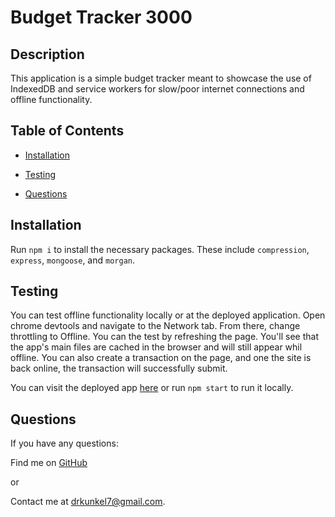# Budget Tracker 3000
  
  ## Description
  This application is a simple budget tracker meant to showcase the use of IndexedDB and service workers for slow/poor internet connections and offline functionality.

  

  ## Table of Contents
  - [Installation](#installation)
  
  
  - [Testing](#testing)
  - [Questions](#questions)

  ## Installation
  Run `npm i` to install the necessary packages. These include `compression`, `express`, `mongoose`, and `morgan`.
  

  

  

  ## Testing
  You can test offline functionality locally or at the deployed application. Open chrome devtools and navigate to the Network tab. From there, change throttling to Offline. You can the test by refreshing the page. You'll see that the app's main files are cached in the browser and will still appear whil offline. You can also create a transaction on the page, and one the site is back online, the transaction will successfully submit.

  You can visit the deployed app <a href = "https://shielded-mountain-11786.herokuapp.com/">here</a> or run `npm start` to run it locally.
  

  ## Questions
  If you have any questions:

  Find me on <a href = "http://www.github.com/Dkunk7" target = "_blank">GitHub</a>

  or

  Contact me at drkunkel7@gmail.com.
